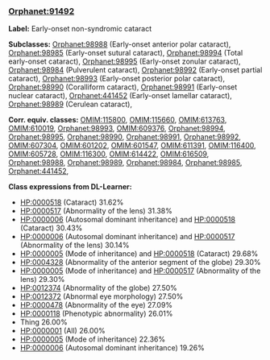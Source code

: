 
### [Orphanet:91492](http://www.orpha.net/ORDO/Orphanet_91492)
**Label:** Early-onset non-syndromic cataract

**Subclasses:** [Orphanet:98988](http://www.orpha.net/ORDO/Orphanet_98988) (Early-onset anterior polar cataract), [Orphanet:98985](http://www.orpha.net/ORDO/Orphanet_98985) (Early-onset sutural cataract), [Orphanet:98994](http://www.orpha.net/ORDO/Orphanet_98994) (Total early-onset cataract), [Orphanet:98995](http://www.orpha.net/ORDO/Orphanet_98995) (Early-onset zonular cataract), [Orphanet:98984](http://www.orpha.net/ORDO/Orphanet_98984) (Pulverulent cataract), [Orphanet:98992](http://www.orpha.net/ORDO/Orphanet_98992) (Early-onset partial cataract), [Orphanet:98993](http://www.orpha.net/ORDO/Orphanet_98993) (Early-onset posterior polar cataract), [Orphanet:98990](http://www.orpha.net/ORDO/Orphanet_98990) (Coralliform cataract), [Orphanet:98991](http://www.orpha.net/ORDO/Orphanet_98991) (Early-onset nuclear cataract), [Orphanet:441452](http://www.orpha.net/ORDO/Orphanet_441452) (Early-onset lamellar cataract), [Orphanet:98989](http://www.orpha.net/ORDO/Orphanet_98989) (Cerulean cataract), 

**Corr. equiv. classes:** [OMIM:115800](http://purl.obolibrary.org/obo/OMIM_115800), [OMIM:115660](http://purl.obolibrary.org/obo/OMIM_115660), [OMIM:613763](http://purl.obolibrary.org/obo/OMIM_613763), [OMIM:610019](http://purl.obolibrary.org/obo/OMIM_610019), [Orphanet:98993](http://www.orpha.net/ORDO/Orphanet_98993), [OMIM:609376](http://purl.obolibrary.org/obo/OMIM_609376), [Orphanet:98994](http://www.orpha.net/ORDO/Orphanet_98994), [Orphanet:98995](http://www.orpha.net/ORDO/Orphanet_98995), [Orphanet:98990](http://www.orpha.net/ORDO/Orphanet_98990), [Orphanet:98991](http://www.orpha.net/ORDO/Orphanet_98991), [Orphanet:98992](http://www.orpha.net/ORDO/Orphanet_98992), [OMIM:607304](http://purl.obolibrary.org/obo/OMIM_607304), [OMIM:601202](http://purl.obolibrary.org/obo/OMIM_601202), [OMIM:601547](http://purl.obolibrary.org/obo/OMIM_601547), [OMIM:611391](http://purl.obolibrary.org/obo/OMIM_611391), [OMIM:116400](http://purl.obolibrary.org/obo/OMIM_116400), [OMIM:605728](http://purl.obolibrary.org/obo/OMIM_605728), [OMIM:116300](http://purl.obolibrary.org/obo/OMIM_116300), [OMIM:614422](http://purl.obolibrary.org/obo/OMIM_614422), [OMIM:616509](http://purl.obolibrary.org/obo/OMIM_616509), [Orphanet:98988](http://www.orpha.net/ORDO/Orphanet_98988), [Orphanet:98989](http://www.orpha.net/ORDO/Orphanet_98989), [Orphanet:98984](http://www.orpha.net/ORDO/Orphanet_98984), [Orphanet:98985](http://www.orpha.net/ORDO/Orphanet_98985), [Orphanet:441452](http://www.orpha.net/ORDO/Orphanet_441452), 

**Class expressions from DL-Learner:**

- [HP:0000518](http://purl.obolibrary.org/obo/HP_0000518) (Cataract) 31.62%
- [HP:0000517](http://purl.obolibrary.org/obo/HP_0000517) (Abnormality of the lens) 31.38%
- [HP:0000006](http://purl.obolibrary.org/obo/HP_0000006) (Autosomal dominant inheritance) and [HP:0000518](http://purl.obolibrary.org/obo/HP_0000518) (Cataract) 30.43%
- [HP:0000006](http://purl.obolibrary.org/obo/HP_0000006) (Autosomal dominant inheritance) and [HP:0000517](http://purl.obolibrary.org/obo/HP_0000517) (Abnormality of the lens) 30.14%
- [HP:0000005](http://purl.obolibrary.org/obo/HP_0000005) (Mode of inheritance) and [HP:0000518](http://purl.obolibrary.org/obo/HP_0000518) (Cataract) 29.68%
- [HP:0004328](http://purl.obolibrary.org/obo/HP_0004328) (Abnormality of the anterior segment of the globe) 29.30%
- [HP:0000005](http://purl.obolibrary.org/obo/HP_0000005) (Mode of inheritance) and [HP:0000517](http://purl.obolibrary.org/obo/HP_0000517) (Abnormality of the lens) 29.30%
- [HP:0012374](http://purl.obolibrary.org/obo/HP_0012374) (Abnormality of the globe) 27.50%
- [HP:0012372](http://purl.obolibrary.org/obo/HP_0012372) (Abnormal eye morphology) 27.50%
- [HP:0000478](http://purl.obolibrary.org/obo/HP_0000478) (Abnormality of the eye) 27.09%
- [HP:0000118](http://purl.obolibrary.org/obo/HP_0000118) (Phenotypic abnormality) 26.01%
- Thing 26.00%
- [HP:0000001](http://purl.obolibrary.org/obo/HP_0000001) (All) 26.00%
- [HP:0000005](http://purl.obolibrary.org/obo/HP_0000005) (Mode of inheritance) 22.36%
- [HP:0000006](http://purl.obolibrary.org/obo/HP_0000006) (Autosomal dominant inheritance) 19.26%


